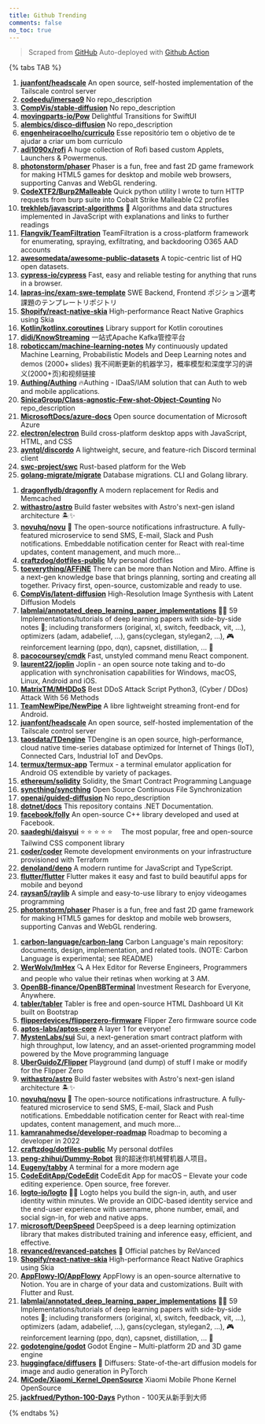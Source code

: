 ```yaml
---
title: Github Trending
comments: false
no_toc: true
---
```


> Scraped from [GitHub](https://github.com/trending)
Auto-deployed with [Github Action](https://docs.github.com/en/actions)

{% tabs TAB %}
<!-- tab Daily -->
1. [**juanfont/headscale**](https://github.com/juanfont/headscale)
An open source, self-hosted implementation of the Tailscale control server
2. [**codeedu/imersao9**](https://github.com/codeedu/imersao9)
No repo_description
3. [**CompVis/stable-diffusion**](https://github.com/CompVis/stable-diffusion)
No repo_description
4. [**movingparts-io/Pow**](https://github.com/movingparts-io/Pow)
Delightful Transitions for SwiftUI
5. [**alembics/disco-diffusion**](https://github.com/alembics/disco-diffusion)
No repo_description
6. [**engenheiracoelho/curriculo**](https://github.com/engenheiracoelho/curriculo)
Esse repositório tem o objetivo de te ajudar a criar um bom currículo
7. [**adi1090x/rofi**](https://github.com/adi1090x/rofi)
A huge collection of Rofi based custom Applets, Launchers & Powermenus.
8. [**photonstorm/phaser**](https://github.com/photonstorm/phaser)
Phaser is a fun, free and fast 2D game framework for making HTML5 games for desktop and mobile web browsers, supporting Canvas and WebGL rendering.
9. [**CodeXTF2/Burp2Malleable**](https://github.com/CodeXTF2/Burp2Malleable)
Quick python utility I wrote to turn HTTP requests from burp suite into Cobalt Strike Malleable C2 profiles
10. [**trekhleb/javascript-algorithms**](https://github.com/trekhleb/javascript-algorithms)
📝 Algorithms and data structures implemented in JavaScript with explanations and links to further readings
11. [**Flangvik/TeamFiltration**](https://github.com/Flangvik/TeamFiltration)
TeamFiltration is a cross-platform framework for enumerating, spraying, exfiltrating, and backdooring O365 AAD accounts
12. [**awesomedata/awesome-public-datasets**](https://github.com/awesomedata/awesome-public-datasets)
A topic-centric list of HQ open datasets.
13. [**cypress-io/cypress**](https://github.com/cypress-io/cypress)
Fast, easy and reliable testing for anything that runs in a browser.
14. [**lapras-inc/exam-swe-template**](https://github.com/lapras-inc/exam-swe-template)
SWE Backend, Frontend ポジション選考課題のテンプレートリポジトリ
15. [**Shopify/react-native-skia**](https://github.com/Shopify/react-native-skia)
High-performance React Native Graphics using Skia
16. [**Kotlin/kotlinx.coroutines**](https://github.com/Kotlin/kotlinx.coroutines)
Library support for Kotlin coroutines
17. [**didi/KnowStreaming**](https://github.com/didi/KnowStreaming)
一站式Apache Kafka管控平台
18. [**roboticcam/machine-learning-notes**](https://github.com/roboticcam/machine-learning-notes)
My continuously updated Machine Learning, Probabilistic Models and Deep Learning notes and demos (2000+ slides) 我不间断更新的机器学习，概率模型和深度学习的讲义(2000+页)和视频链接
19. [**Authing/Authing**](https://github.com/Authing/Authing)
🔥Authing - IDaaS/IAM solution that can Auth to web and mobile applications.
20. [**SinicaGroup/Class-agnostic-Few-shot-Object-Counting**](https://github.com/SinicaGroup/Class-agnostic-Few-shot-Object-Counting)
No repo_description
21. [**MicrosoftDocs/azure-docs**](https://github.com/MicrosoftDocs/azure-docs)
Open source documentation of Microsoft Azure
22. [**electron/electron**](https://github.com/electron/electron)
Build cross-platform desktop apps with JavaScript, HTML, and CSS
23. [**ayntgl/discordo**](https://github.com/ayntgl/discordo)
A lightweight, secure, and feature-rich Discord terminal client
24. [**swc-project/swc**](https://github.com/swc-project/swc)
Rust-based platform for the Web
25. [**golang-migrate/migrate**](https://github.com/golang-migrate/migrate)
Database migrations. CLI and Golang library.
<!-- endtab -->
<!-- tab Weekly -->
1. [**dragonflydb/dragonfly**](https://github.com/dragonflydb/dragonfly)
A modern replacement for Redis and Memcached
2. [**withastro/astro**](https://github.com/withastro/astro)
Build faster websites with Astro's next-gen island architecture 🏝✨
3. [**novuhq/novu**](https://github.com/novuhq/novu)
🚀 The open-source notifications infrastructure. A fully-featured microservice to send SMS, E-mail, Slack and Push notifications. Embeddable notification center for React with real-time updates, content management, and much more...
4. [**craftzdog/dotfiles-public**](https://github.com/craftzdog/dotfiles-public)
My personal dotfiles
5. [**toeverything/AFFiNE**](https://github.com/toeverything/AFFiNE)
There can be more than Notion and Miro. Affine is a next-gen knowledge base that brings planning, sorting and creating all together. Privacy first, open-source, customizable and ready to use.
6. [**CompVis/latent-diffusion**](https://github.com/CompVis/latent-diffusion)
High-Resolution Image Synthesis with Latent Diffusion Models
7. [**labmlai/annotated_deep_learning_paper_implementations**](https://github.com/labmlai/annotated_deep_learning_paper_implementations)
🧑‍🏫 59 Implementations/tutorials of deep learning papers with side-by-side notes 📝; including transformers (original, xl, switch, feedback, vit, ...), optimizers (adam, adabelief, ...), gans(cyclegan, stylegan2, ...), 🎮 reinforcement learning (ppo, dqn), capsnet, distillation, ... 🧠
8. [**pacocoursey/cmdk**](https://github.com/pacocoursey/cmdk)
Fast, unstyled command menu React component.
9. [**laurent22/joplin**](https://github.com/laurent22/joplin)
Joplin - an open source note taking and to-do application with synchronisation capabilities for Windows, macOS, Linux, Android and iOS.
10. [**MatrixTM/MHDDoS**](https://github.com/MatrixTM/MHDDoS)
Best DDoS Attack Script Python3, (Cyber / DDos) Attack With 56 Methods
11. [**TeamNewPipe/NewPipe**](https://github.com/TeamNewPipe/NewPipe)
A libre lightweight streaming front-end for Android.
12. [**juanfont/headscale**](https://github.com/juanfont/headscale)
An open source, self-hosted implementation of the Tailscale control server
13. [**taosdata/TDengine**](https://github.com/taosdata/TDengine)
TDengine is an open source, high-performance, cloud native time-series database optimized for Internet of Things (IoT), Connected Cars, Industrial IoT and DevOps.
14. [**termux/termux-app**](https://github.com/termux/termux-app)
Termux - a terminal emulator application for Android OS extendible by variety of packages.
15. [**ethereum/solidity**](https://github.com/ethereum/solidity)
Solidity, the Smart Contract Programming Language
16. [**syncthing/syncthing**](https://github.com/syncthing/syncthing)
Open Source Continuous File Synchronization
17. [**openai/guided-diffusion**](https://github.com/openai/guided-diffusion)
No repo_description
18. [**dotnet/docs**](https://github.com/dotnet/docs)
This repository contains .NET Documentation.
19. [**facebook/folly**](https://github.com/facebook/folly)
An open-source C++ library developed and used at Facebook.
20. [**saadeghi/daisyui**](https://github.com/saadeghi/daisyui)
⭐️ ⭐️ ⭐️ ⭐️ ⭐️  The most popular, free and open-source Tailwind CSS component library
21. [**coder/coder**](https://github.com/coder/coder)
Remote development environments on your infrastructure provisioned with Terraform
22. [**denoland/deno**](https://github.com/denoland/deno)
A modern runtime for JavaScript and TypeScript.
23. [**flutter/flutter**](https://github.com/flutter/flutter)
Flutter makes it easy and fast to build beautiful apps for mobile and beyond
24. [**raysan5/raylib**](https://github.com/raysan5/raylib)
A simple and easy-to-use library to enjoy videogames programming
25. [**photonstorm/phaser**](https://github.com/photonstorm/phaser)
Phaser is a fun, free and fast 2D game framework for making HTML5 games for desktop and mobile web browsers, supporting Canvas and WebGL rendering.
<!-- endtab -->
<!-- tab Monthly -->
1. [**carbon-language/carbon-lang**](https://github.com/carbon-language/carbon-lang)
Carbon Language's main repository: documents, design, implementation, and related tools. (NOTE: Carbon Language is experimental; see README)
2. [**WerWolv/ImHex**](https://github.com/WerWolv/ImHex)
🔍 A Hex Editor for Reverse Engineers, Programmers and people who value their retinas when working at 3 AM.
3. [**OpenBB-finance/OpenBBTerminal**](https://github.com/OpenBB-finance/OpenBBTerminal)
Investment Research for Everyone, Anywhere.
4. [**tabler/tabler**](https://github.com/tabler/tabler)
Tabler is free and open-source HTML Dashboard UI Kit built on Bootstrap
5. [**flipperdevices/flipperzero-firmware**](https://github.com/flipperdevices/flipperzero-firmware)
Flipper Zero firmware source code
6. [**aptos-labs/aptos-core**](https://github.com/aptos-labs/aptos-core)
A layer 1 for everyone!
7. [**MystenLabs/sui**](https://github.com/MystenLabs/sui)
Sui, a next-generation smart contract platform with high throughput, low latency, and an asset-oriented programming model powered by the Move programming language
8. [**UberGuidoZ/Flipper**](https://github.com/UberGuidoZ/Flipper)
Playground (and dump) of stuff I make or modify for the Flipper Zero
9. [**withastro/astro**](https://github.com/withastro/astro)
Build faster websites with Astro's next-gen island architecture 🏝✨
10. [**novuhq/novu**](https://github.com/novuhq/novu)
🚀 The open-source notifications infrastructure. A fully-featured microservice to send SMS, E-mail, Slack and Push notifications. Embeddable notification center for React with real-time updates, content management, and much more...
11. [**kamranahmedse/developer-roadmap**](https://github.com/kamranahmedse/developer-roadmap)
Roadmap to becoming a developer in 2022
12. [**craftzdog/dotfiles-public**](https://github.com/craftzdog/dotfiles-public)
My personal dotfiles
13. [**peng-zhihui/Dummy-Robot**](https://github.com/peng-zhihui/Dummy-Robot)
我的超迷你机械臂机器人项目。
14. [**Eugeny/tabby**](https://github.com/Eugeny/tabby)
A terminal for a more modern age
15. [**CodeEditApp/CodeEdit**](https://github.com/CodeEditApp/CodeEdit)
CodeEdit App for macOS – Elevate your code editing experience. Open source, free forever.
16. [**logto-io/logto**](https://github.com/logto-io/logto)
🧑‍🚀 Logto helps you build the sign-in, auth, and user identity within minutes. We provide an OIDC-based identity service and the end-user experience with username, phone number, email, and social sign-in, for web and native apps.
17. [**microsoft/DeepSpeed**](https://github.com/microsoft/DeepSpeed)
DeepSpeed is a deep learning optimization library that makes distributed training and inference easy, efficient, and effective.
18. [**revanced/revanced-patches**](https://github.com/revanced/revanced-patches)
🧩 Official patches by ReVanced
19. [**Shopify/react-native-skia**](https://github.com/Shopify/react-native-skia)
High-performance React Native Graphics using Skia
20. [**AppFlowy-IO/AppFlowy**](https://github.com/AppFlowy-IO/AppFlowy)
AppFlowy is an open-source alternative to Notion. You are in charge of your data and customizations. Built with Flutter and Rust.
21. [**labmlai/annotated_deep_learning_paper_implementations**](https://github.com/labmlai/annotated_deep_learning_paper_implementations)
🧑‍🏫 59 Implementations/tutorials of deep learning papers with side-by-side notes 📝; including transformers (original, xl, switch, feedback, vit, ...), optimizers (adam, adabelief, ...), gans(cyclegan, stylegan2, ...), 🎮 reinforcement learning (ppo, dqn), capsnet, distillation, ... 🧠
22. [**godotengine/godot**](https://github.com/godotengine/godot)
Godot Engine – Multi-platform 2D and 3D game engine
23. [**huggingface/diffusers**](https://github.com/huggingface/diffusers)
🤗 Diffusers: State-of-the-art diffusion models for image and audio generation in PyTorch
24. [**MiCode/Xiaomi_Kernel_OpenSource**](https://github.com/MiCode/Xiaomi_Kernel_OpenSource)
Xiaomi Mobile Phone Kernel OpenSource
25. [**jackfrued/Python-100-Days**](https://github.com/jackfrued/Python-100-Days)
Python - 100天从新手到大师
<!-- endtab -->
{% endtabs %}
